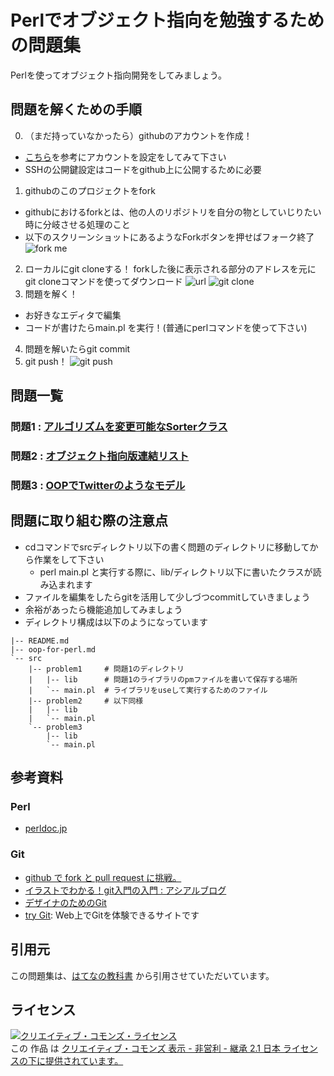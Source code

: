 # Perlでオブジェクト指向を勉強するための問題集

Perlを使ってオブジェクト指向開発をしてみましょう。

## 問題を解くための手順
0. （まだ持っていなかったら）githubのアカウントを作成！
  * [こちら](http://d.hatena.ne.jp/shim0mura/20111212/1323660740)を参考にアカウントを設定をしてみて下さい
  * SSHの公開鍵設定はコードをgithub上に公開するために必要
1. githubのこのプロジェクトをfork
  * githubにおけるforkとは、他の人のリポジトリを自分の物としていじりたい時に分岐させる処理のこと  
  * 以下のスクリーンショットにあるようなForkボタンを押せばフォーク終了  
![fork me](http://gyazo.com/aca6f59e81fe8086006b67af1f80055f.png?1347283698)
2. ローカルにgit cloneする！
forkした後に表示される部分のアドレスを元にgit cloneコマンドを使ってダウンロード
![url](http://gyazo.com/7affd9418e34350d74d2057383109cef.png?1347368819)
![git clone](http://gyazo.com/7bcb121a773a6b29a99b81d1e596cfc3.png?1347284185)
3. 問題を解く！
  * お好きなエディタで編集
  * コードが書けたらmain.pl を実行！(普通にperlコマンドを使って下さい)
4. 問題を解いたらgit commit
5. git push！
![git push](http://gyazo.com/eec8ba6e0543c482f5e12909d5f6c637.png)

## 問題一覧

### 問題1 : [アルゴリズムを変更可能なSorterクラス](https://github.com/ainame/Perl-OOP-Practices/blob/master/oop-for-perl.md#問題1)
### 問題2 : [オブジェクト指向版連結リスト](https://github.com/ainame/Perl-OOP-Practices/blob/master/oop-for-perl.md#問題2)
### 問題3 : [OOPでTwitterのようなモデル](https://github.com/ainame/Perl-OOP-Practices/blob/master/oop-for-perl.md#問題3オプション)

## 問題に取り組む際の注意点
* cdコマンドでsrcディレクトリ以下の書く問題のディレクトリに移動してから作業をして下さい
  * perl main.pl と実行する際に、lib/ディレクトリ以下に書いたクラスが読み込まれます
* ファイルを編集をしたらgitを活用して少しづつcommitしていきましょう
* 余裕があったら機能追加してみましょう
* ディレクトリ構成は以下のようになっています

``` text
|-- README.md
|-- oop-for-perl.md
`-- src
    |-- problem1     # 問題1のディレクトリ
    |   |-- lib      # 問題1のライブラリのpmファイルを書いて保存する場所
    |   `-- main.pl  # ライブラリをuseして実行するためのファイル
    |-- problem2     # 以下同様
    |   |-- lib
    |   `-- main.pl
    `-- problem3
        |-- lib
        `-- main.pl
```

## 参考資料
### Perl
* [perldoc.jp](http://perldoc.jp/)

### Git
* [github で fork と pull request に挑戦。](http://kuroigamen.com/15)
* [イラストでわかる！git入門の入門 : アシアルブログ](http://blog.asial.co.jp/894)
* [デザイナのためのGit](https://github.com/hatena/Git-for-Designers)
* [try Git](http://try.github.com/): Web上でGitを体験できるサイトです


## 引用元
この問題集は、[はてなの教科書](https://github.com/hatena/Hatena-Textbook) から引用させていただいています。

## ライセンス
<a rel="license" href="http://creativecommons.org/licenses/by-nc-sa/2.1/jp/"><img alt="クリエイティブ・コモンズ・ライセンス" style="border-width:0" src="http://i.creativecommons.org/l/by-nc-sa/2.1/jp/88x31.png" /></a><br />この 作品 は <a rel="license" href="http://creativecommons.org/licenses/by-nc-sa/2.1/jp/">クリエイティブ・コモンズ 表示 - 非営利 - 継承 2.1 日本 ライセンスの下に提供されています。</a>
